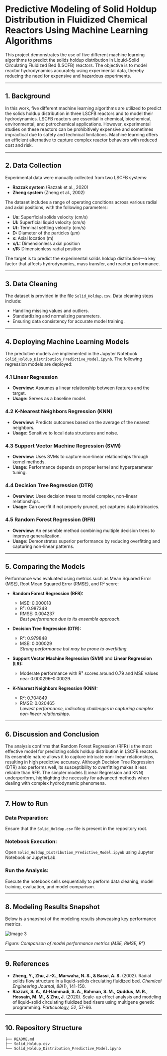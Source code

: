 # Predictive Modeling of Solid Holdup Distribution in Fluidized Chemical Reactors Using Machine Learning Algorithms

This project demonstrates the use of five different machine learning algorithms to predict the solids holdup distribution in Liquid-Solid Circulating Fluidized Bed (LSCFB) reactors. The objective is to model reactor hydrodynamics accurately using experimental data, thereby reducing the need for expensive and hazardous experiments.

---

## 1. Background
In this work, five different machine learning algorithms are utilized to predict the solids holdup distribution in three LSCFB reactors and to model their hydrodynamics. LSCFB reactors are essential in chemical, biochemical, environmental, and petrochemical applications. However, experimental studies on these reactors can be prohibitively expensive and sometimes impractical due to safety and technical limitations. Machine learning offers an efficient alternative to capture complex reactor behaviors with reduced cost and risk.

---

## 2. Data Collection
Experimental data were manually collected from two LSCFB systems:
- **Razzak system** (Razzak et al., 2020)
- **Zheng system** (Zheng et al., 2002)

The dataset includes a range of operating conditions across various radial and axial positions, with the following parameters:
- **Us:** Superficial solids velocity (cm/s)
- **Ul:** Superficial liquid velocity (cm/s)
- **Ut:** Terminal settling velocity (cm/s)
- **D:** Diameter of the particles (µm)
- **x:** Axial location (m)
- **x/L:** Dimensionless axial position
- **r/R:** Dimensionless radial position

The target is to predict the experimental solids holdup distribution—a key factor that affects hydrodynamics, mass transfer, and reactor performance.

---

## 3. Data Cleaning
The dataset is provided in the file `Solid_Holdup.csv`. Data cleaning steps include:
- Handling missing values and outliers.
- Standardizing and normalizing parameters.
- Ensuring data consistency for accurate model training.

---

## 4. Deploying Machine Learning Models
The predictive models are implemented in the Jupyter Notebook `Solid_Holdup_Distribution_Predictive_Model.ipynb`. The following regression models are deployed:

### 4.1 Linear Regression
- **Overview:** Assumes a linear relationship between features and the target.
- **Usage:** Serves as a baseline model.

### 4.2 K-Nearest Neighbors Regression (KNN)
- **Overview:** Predicts outcomes based on the average of the nearest neighbors.
- **Usage:** Sensitive to local data structures and noise.

### 4.3 Support Vector Machine Regression (SVM)
- **Overview:** Uses SVMs to capture non-linear relationships through kernel methods.
- **Usage:** Performance depends on proper kernel and hyperparameter tuning.

### 4.4 Decision Tree Regression (DTR)
- **Overview:** Uses decision trees to model complex, non-linear relationships.
- **Usage:** Can overfit if not properly pruned, yet captures data intricacies.

### 4.5 Random Forest Regression (RFR)
- **Overview:** An ensemble method combining multiple decision trees to improve generalization.
- **Usage:** Demonstrates superior performance by reducing overfitting and capturing non-linear patterns.

---

## 5. Comparing the Models
Performance was evaluated using metrics such as Mean Squared Error (MSE), Root Mean Squared Error (RMSE), and R² score:

- **Random Forest Regression (RFR):**  
  - MSE: 0.000018  
  - R²: 0.987348  
  - RMSE: 0.004237  
  *Best performance due to its ensemble approach.*

- **Decision Tree Regression (DTR):**  
  - R²: 0.979848  
  - MSE: 0.000029  
  *Strong performance but may be prone to overfitting.*

- **Support Vector Machine Regression (SVM)** and **Linear Regression (LR):**  
  - Moderate performance with R² scores around 0.79 and MSE values near 0.000296–0.00029.  

- **K-Nearest Neighbors Regression (KNN):**  
  - R²: 0.704849  
  - RMSE: 0.020465  
  *Lowest performance, indicating challenges in capturing complex non-linear relationships.*

---

## 6. Discussion and Conclusion
The analysis confirms that Random Forest Regression (RFR) is the most effective model for predicting solids holdup distribution in LSCFB reactors. Its ensemble nature allows it to capture intricate non-linear relationships, resulting in high predictive accuracy. Although Decision Tree Regression (DTR) also performs well, its susceptibility to overfitting makes it less reliable than RFR. The simpler models (Linear Regression and KNN) underperform, highlighting the necessity for advanced methods when dealing with complex hydrodynamic phenomena.

---

## 7. How to Run

### Data Preparation:
Ensure that the `Solid_Holdup.csv` file is present in the repository root.

### Notebook Execution:
Open `Solid_Holdup_Distribution_Predictive_Model.ipynb` using Jupyter Notebook or JupyterLab.

### Run the Analysis:
Execute the notebook cells sequentially to perform data cleaning, model training, evaluation, and model comparison.

---

## 8. Modeling Results Snapshot
Below is a snapshot of the modeling results showcasing key performance metrics.

![Image 3](https://github.com/user-attachments/assets/dd04ab8b-61c2-4a56-936f-fabb38f57058)


*Figure: Comparison of model performance metrics (MSE, RMSE, R²)*

---

## 9. References
- **Zheng, Y., Zhu, J.-X., Marwaha, N. S., & Bassi, A. S.** (2002). Radial solids flow structure in a liquid–solids circulating fluidized bed. *Chemical Engineering Journal, 88*(1), 141-150.
- **Razzak, S. A., Al-Hammadi, S. A., Rahman, S. M., Quddus, M. R., Hossain, M. M., & Zhu, J.** (2020). Scale-up effect analysis and modeling of liquid–solid circulating fluidized bed risers using multigene genetic programming. *Particuology, 52*, 57-66.

---

## 10. Repository Structure
```bash
├── README.md
├── Solid_Holdup.csv
└── Solid_Holdup_Distribution_Predictive_Model.ipynb
